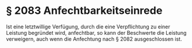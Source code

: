 # § 2083 Anfechtbarkeitseinrede
Ist eine letztwillige Verfügung, durch die eine Verpflichtung zu einer Leistung begründet wird, anfechtbar, so kann der Beschwerte die Leistung verweigern, auch wenn die Anfechtung nach § 2082 ausgeschlossen ist.
